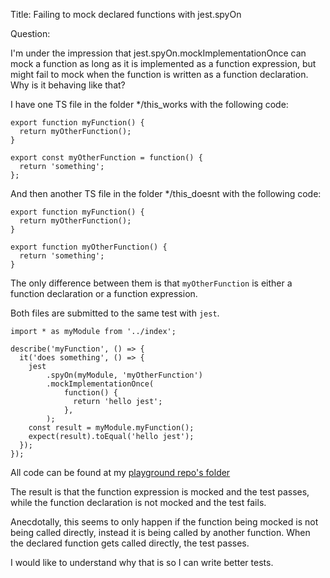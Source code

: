 Title: Failing to mock declared functions with jest.spyOn

Question:

I'm under the impression that jest.spyOn.mockImplementationOnce can mock a function as long as it is implemented as a function expression, but might fail to mock when the function is written as a function declaration. Why is it behaving like that?

I have one TS file in the folder \*/this_works with the following code:

```
export function myFunction() {
  return myOtherFunction();
}

export const myOtherFunction = function() {
  return 'something';
};
```

And then another TS file in the folder \*/this_doesnt with the following code:

```
export function myFunction() {
  return myOtherFunction();
}

export function myOtherFunction() {
  return 'something';
}
```

The only difference between them is that `myOtherFunction` is either a function declaration or a function expression.

Both files are submitted to the same test with `jest`.

```
import * as myModule from '../index';

describe('myFunction', () => {
  it('does something', () => {
    jest
        .spyOn(myModule, 'myOtherFunction')
        .mockImplementationOnce(
            function() {
              return 'hello jest';
            },
        );
    const result = myModule.myFunction();
    expect(result).toEqual('hello jest');
  });
});
```

All code can be found at my [playground repo's folder](https://github.com/vitorelourenco/questions/tree/main/packages/2203241509)

The result is that the function expression is mocked and the test passes, while the function declaration is not mocked and the test fails.

Anecdotally, this seems to only happen if the function being mocked is not being called directly, instead it is being called by another function. When the declared function gets called directly, the test passes.

I would like to understand why that is so I can write better tests. 
